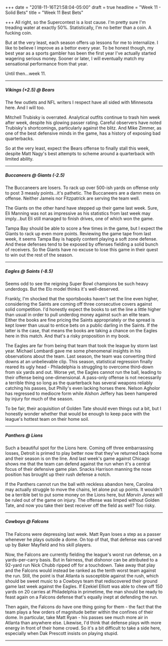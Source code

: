 +++
date = "2018-11-16T21:58:04-05:00"
draft = true
headline = "Week 11 - Solid Bets"
title = "Week 11 Best Bets"

+++
All right, so the Supercontest is a lost cause. I'm pretty sure I'm treading water at exactly 50%. Statistically, I'm no better than a coin. A fucking coin.

But at the very least, each season offers up lessons for me to internalize. I like to believe I improve as a bettor every year. To be honest though, my best year as a sports gambler has been the first year I've actually started wagering serious money. Sooner or later, I will eventually match my sensational performance from that year.

Until then...week 11.

***

##### _Vikings (+2.5)_ @ Bears

The few outlets and NFL writers I respect have all sided with Minnesota here. And I will too. 

Mitchell Trubisky is overrated. Analytical outfits continue to trash him week after week, despite his glowing passer rating. Careful observers have noted Trubisky's shortcomings, particularly against the blitz. And Mike Zimmer, as one of the best defensive minds in the game, has a history of exposing bad quarterbacks. 

So at the very least, expect the Bears offense to finally stall this week, despite Matt Nagy's best attempts to scheme around a quarterback with limited ability.

***

##### Buccaneers @ _Giants (-2.5)_

The Buccaneers are losers. To rack up over 500-ish yards on offense only to post 3 measly points...it's pathetic. The Buccaneers are a damn mess on offense. Neither Jameis nor Fitzpatrick are serving the team well.

The Giants on the other hand have stepped up their game last week. Sure, Eli Manning was not as impressive as his statistics from last week may imply...but Eli still managed to finish drives, one of which won the game. 

Tampa Bay should be able to score a few times in the game, but I expect the Giants to rack up even more points. Reviewing the game tape from last week, it seems Tampa Bay is happily content playing a soft zone defense. And these defenses tend to be exposed by offenses fielding a solid bunch of receivers. So the Giants have no excuse to lose this game in their quest to win out the rest of the season.

***

##### Eagles @ _Saints (-8.5)_

Seems odd to see the reigning Super Bowl champions be such heavy underdogs. But the Elo model thinks it's well-deserved.

Frankly, I'm shocked that the sportsbooks haven't set the line even higher, considering the Saints are coming off three consecutive covers against solid competition. I'd honestly expect the books to set the line a little higher than usual in order to pull underdog money against such an elite team. Either the books are fine pricing the Saints appropriately or the spread is kept lower than usual to entice bets on a public darling in the Saints. If the latter is the case, that means the books are taking a chance on the Eagles here in this match. And that's a risky proposition in my book.

The Eagles are far from being that team that took the league by storm last year. Michael Lombardi gave me some phenomenal insights in his observations about the team. Last season, the team was converting third downs at an unbelievable clip.  This season, statistical regression finally reared its ugly head - Philadelphia is struggling to overcome third-down from six yards and out. Worse yet, the Eagles cannot run the ball, leading to their offense being one-dimensional. A pass-only offense is not necessarily a terrible thing so long as the quarterback has several weapons reliably catching his passes, but Philly's even lacking horses there. Nelson Agholor has regressed to mediocre form while Alshon Jeffery has been hampered by injury for much of the season. 

To be fair, their acquisition of Golden Tate should even things out a bit, but I honestly wonder whether that would be enough to keep pace with the league's hottest team on their home soil.

***

##### Panthers @ Lions

Such a beautiful spot for the Lions here. Coming off three embarrassing losses, Detroit is primed to play better now that they've returned back home and their season is on the line. And last week's game against Chicago shows me that the team can defend against the run when it's a central focus of their defensive game plan. Snacks Harrison manning the nose position has brought up their rush defense a notch.

If the Panthers cannot run the ball with reckless abandon here, Carolina may actually struggle to move the chains, let alone put up points. It wouldn't be a terrible bet to put some money on the Lions here, but _Marvin Jones_ will be ruled out of the game on injury. The offense was limped without Golden Tate, and now you take their best receiver off the field as well? Too risky.

***

##### Cowboys @ Falcons

The Falcons were depressing last week. Matt Ryan loses a step as a passer whenever he plays outside a dome. On top of that, that defense was carved up by Baker Mayfield and his skill players.

Now, the Falcons are currently fielding the league's worst run defense, on a yards-per-carry basis. But in fairness, that dishonor can be attributed to a 92-yard run Nick Chubb ripped off for a touchdown. Take away that play and the Falcons would instead be ranked as the tenth worst team against the run. Still, the point is that Atlanta is susceptible against the rush, which should be sweet music to a Cowboys team that rediscovered their ground game last week against the Eagles. If Ezekiel Elliott was able to chew off 150 yards on 20 carries at Philadelphia in primetime, the man should be ready to feast again on a Falcons defense that's equally inept at defending the run.

Then again, the Falcons do have one thing going for them - the fact that the team plays a few orders of magnitude better within the confines of their dome. In particular, take Matt Ryan - his passes see much more air in Atlanta than anywhere else. Likewise, I'd think that defense plays with more energy in front of their home crowd. So it's a bit difficult to take a side here, especially when Dak Prescott insists on playing stupid.

***